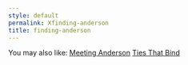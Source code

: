 ```yaml
---
style: default
permalink: Xfinding-anderson
title: finding-anderson
---
```

You may also like:
[Meeting Anderson](http://scp-wiki.net/meeting-anderson)
[Ties That Bind](http://scp-wiki.net/ties-that-bind)